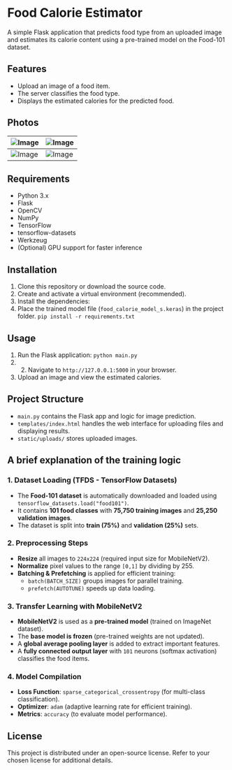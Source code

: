 # Food Calorie Estimator

A simple Flask application that predicts food type from an uploaded image and estimates its calorie content using a pre-trained model on the Food-101 dataset.

## Features
- Upload an image of a food item.
- The server classifies the food type.
- Displays the estimated calories for the predicted food.
## Photos
| ![Image](images/1.png) | ![Image](images/2.png) |
|------------------------|------------------------|
| ![Image](images/3.png) | ![Image](images/4.png) |
## Requirements
- Python 3.x
- Flask
- OpenCV
- NumPy
- TensorFlow
- tensorflow-datasets
- Werkzeug
- (Optional) GPU support for faster inference

## Installation
1. Clone this repository or download the source code.
2. Create and activate a virtual environment (recommended).
3. Install the dependencies:
4. Place the trained model file (`food_calorie_model_s.keras`) in the project folder.
```pip install -r requirements.txt```

## Usage
1. Run the Flask application:
```python main.py```
2. 2. Navigate to `http://127.0.0.1:5000` in your browser.
3. Upload an image and view the estimated calories.

## Project Structure
- `main.py` contains the Flask app and logic for image prediction.
- `templates/index.html` handles the web interface for uploading files and displaying results.
- `static/uploads/` stores uploaded images.

## **A brief explanation of the training logic**

### **1. Dataset Loading (TFDS - TensorFlow Datasets)**
- The **Food-101 dataset** is automatically downloaded and loaded using `tensorflow_datasets.load("food101")`.
- It contains **101 food classes** with **75,750 training images** and **25,250 validation images**.
- The dataset is split into **train (75%)** and **validation (25%)** sets.

### **2. Preprocessing Steps**
- **Resize** all images to `224x224` (required input size for MobileNetV2).
- **Normalize** pixel values to the range `[0,1]` by dividing by 255.
- **Batching & Prefetching** is applied for efficient training:
  - `batch(BATCH_SIZE)` groups images for parallel training.
  - `prefetch(AUTOTUNE)` speeds up data loading.

### **3. Transfer Learning with MobileNetV2**
- **MobileNetV2** is used as a **pre-trained model** (trained on ImageNet dataset).
- The **base model is frozen** (pre-trained weights are not updated).
- A **global average pooling layer** is added to extract important features.
- A **fully connected output layer** with `101` neurons (softmax activation) classifies the food items.

### **4. Model Compilation**
- **Loss Function**: `sparse_categorical_crossentropy` (for multi-class classification).
- **Optimizer**: `adam` (adaptive learning rate for efficient training).
- **Metrics**: `accuracy` (to evaluate model performance).


## License
This project is distributed under an open-source license. Refer to your chosen license for additional details.
